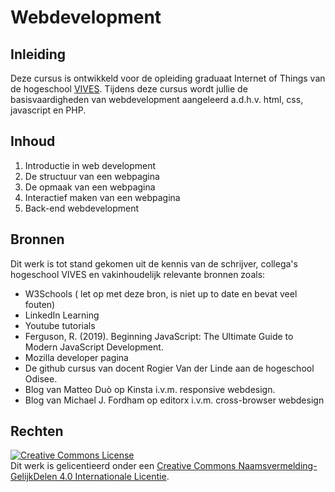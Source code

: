 # Webdevelopment

## Inleiding

Deze cursus is ontwikkeld voor de opleiding graduaat Internet of Things van de hogeschool [VIVES](https://www.vives.be/iot).
Tijdens deze cursus wordt jullie de basisvaardigheden van webdevelopment aangeleerd a.d.h.v. html, css, javascript en PHP.

## Inhoud

1. Introductie in web development
2. De structuur van een webpagina
3. De opmaak van een webpagina
4. Interactief maken van een webpagina
5. Back-end webdevelopment

## Bronnen

Dit werk is tot stand gekomen uit de kennis van de schrijver, collega's hogeschool VIVES en vakinhoudelijk relevante bronnen zoals:

* W3Schools ( let op met deze bron, is niet up to date en bevat veel fouten)
* LinkedIn Learning
* Youtube tutorials
* Ferguson, R. (2019). Beginning JavaScript: The Ultimate Guide to Modern JavaScript Development.
* Mozilla developer pagina
* De github cursus van docent Rogier Van der Linde aan de hogeschool Odisee.
* Blog van Matteo Duò op Kinsta i.v.m. responsive webdesign.
* Blog van Michael J. Fordham op editorx i.v.m. cross-browser webdesign

## Rechten

<a rel="license" href="http://creativecommons.org/licenses/by-sa/4.0/"><img alt="Creative Commons License" style="border-width:0" src="https://i.creativecommons.org/l/by-sa/4.0/88x31.png" /></a><br />Dit werk is gelicentieerd onder een <a rel="license" href="http://creativecommons.org/licenses/by-sa/4.0/">Creative Commons Naamsvermelding-GelijkDelen 4.0 Internationale Licentie</a>.




